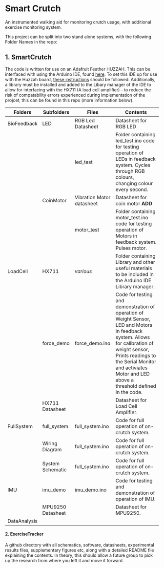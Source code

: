 # Smart Crutch
An instrumented walking aid for monitoring crutch usage, with additional exercise monitoring system.

This project can be split into two stand alone systems, with the following Folder Names in the repo:

## 1. SmartCrutch
The code is written for use on an Adafruit Feather HUZZAH. This can be interfaced with using the Arduino IDE, found [here](https://www.arduino.cc/en/main/software). To set this IDE up for use with the Huzzah board, [these instructions](https://learn.adafruit.com/adafruit-feather-huzzah-esp8266/using-arduino-ide) should be followed. Additionally, a library must be installed and added to the Libary manager of the IDE to allow for interfacing with the HX711 (A load cell amplifier) - to reduce the risk of compatability errors experienced during implementation of the projcet, this can be found in this repo (more information below). 


| Folders     | Subfolders    | Files       |  Contents               |
| ----------- |---------------| ------------|-------------------------|
| BioFeedback | LED           | RGB Led Datasheet   | Datasheet for RGB LED |
|             |               | led_test    | Folder containing led_test.ino code for testing operation of LEDs in feedback system. Cycles through RGB colours, changing colour every second. |
|             | CoinMotor     | Vibration Motor datasheet    | Datasheet for coin motor **ADD** |
|             |               | motor_test   | Folder containing motor_test.ino code for testing operation of Motors in feedback system. Pulses motor.|
| LoadCell    | HX711         | *various*    |Folder containing Library and other useful materials to be included in the Arduino IDE Library manager.  |
|             |force_demo     |force_demo.ino|Code for testing and demonstration of operation of Weight Sensor, LED and Motors in feedback system. Allows for calibration of weight sensor, Prints readings to the Serial Monitor and activiates Motor and LED above a threshold defined in the code. |
|             |HX711 Datasheet|              |Datasheet for Load Cell Amplifier.|
|FullSystem   |full_system     |full_system.ino|Code for full operation of on-crutch system.|
|             |Wiring Diagram     |full_system.ino|Code for full operation of on-crutch system.|
|             |System Schematic|full_system.ino|Code for full operation of on-crutch system.|
|IMU          |imu_demo     |imu_demo.ino|Code for testing and demonstration of operation of IMU. |
|             |MPU9250 Datasheet|              |Datasheet for MPU9250.|
| DataAnalysis|             |              |             |


#### 2. ExerciseTracker


A github directory with all schematics, software, datasheets, experimental results files, supplementary figures etc, 
along with a detailed README file explaining the contents. 
In theory, this should allow a future group to pick up the research from where you left it and move it forward.
